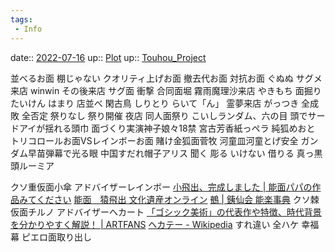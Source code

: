 ```yaml
---
tags:
 - Info
---
```


date:: [2022-07-16](Daily_Note/2022-07-16.md)
up:: [Plot](../Bar/Novel/Chaos/Plot.md)
up:: [Touhou_Project](../Bar/Novel/Touhou_Project/Touhou_Project.md)

並べるお面
棚じゃない
クオリティ上げお面
撤去代お面
対抗お面
ぐぬぬ
サグメ来店
winwin
その後来店
サグ面
衝撃
合同面堀
霧雨魔理沙来店
やきもち
面掘りたいけん
はまり
店並べ
閑古鳥
しりとり
らいて「ん」
霊夢来店
がっつき
全成敗
全否定
祭りなし
祭り開催
夜店
同人面祭り
こいしランダム、六の目
	頭でサードアイが揺れる頭巾
面づくり実演神子娘々18禁
宮古芳香紙っペラ
純狐めおと
トリコロールお面VSレインボーお面
	賭け金狐面菅牧
	河童皿河童とげ安全
	ガンダム早苗弾幕で光る眼
中国すだれ帽子アリス
	聞く
	彫る
	いけない
	借りる	
真っ黒頭ルーミア

クソ重仮面小傘
	アドバイザーレインボー
	[小飛出、完成しました | 能面パパの作品みてください](https://ameblo.jp/noumenpapa1945/entry-12737210574.html)
	[能面　猿飛出 文化遺産オンライン](https://bunka.nii.ac.jp/heritages/detail/527073)
	[鵺 | 銕仙会 能楽事典](http://www.tessen.org/dictionary/explain/nue/nue_2011)
クソ棘仮面チルノ
	アドバイザーへカート
	[「ゴシック美術」の代表作や特徴、時代背景を分かりやすく解説！ | ARTFANS](https://artfans.jp/gothic-art/)
	[ヘカテー - Wikipedia](https://ja.wikipedia.org/wiki/%E3%83%98%E3%82%AB%E3%83%86%E3%83%BC)
すれ違い
全ハケ
幸福
幕
ピエロ面取り出し